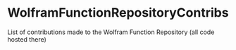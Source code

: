 # WolframFunctionRepositoryContribs
List of contributions made to the Wolfram Function Repository (all code hosted there)
